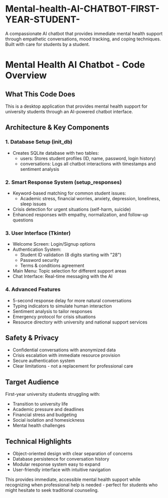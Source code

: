 # Mental-health-AI-CHATBOT-FIRST-YEAR-STUDENT-
A compassionate AI chatbot that provides immediate mental health support through empathetic conversations, mood tracking, and coping techniques. Built with care for students by a student.

# Mental Health AI Chatbot - Code Overview

## What This Code Does
This is a desktop application that provides mental health support for university students through an AI-powered chatbot interface.

## Architecture & Key Components

### 1. Database Setup (init_db)
- Creates SQLite database with two tables:
  - users: Stores student profiles (ID, name, password, login history)
  - conversations: Logs all chatbot interactions with timestamps and sentiment analysis

### 2. Smart Response System (setup_responses)
- Keyword-based matching for common student issues:
  - Academic stress, financial worries, anxiety, depression, loneliness, sleep issues
- Crisis detection for urgent situations (self-harm, suicide)
- Enhanced responses with empathy, normalization, and follow-up questions

### 3. User Interface (Tkinter)
- Welcome Screen: Login/Signup options
- Authentication System: 
  - Student ID validation (8 digits starting with "28")
  - Password security
  - Terms & conditions agreement
- Main Menu: Topic selection for different support areas
- Chat Interface: Real-time messaging with the AI

### 4. Advanced Features
- 5-second response delay for more natural conversations
- Typing indicators to simulate human interaction
- Sentiment analysis to tailor responses
- Emergency protocol for crisis situations
- Resource directory with university and national support services

## Safety & Privacy
- Confidential conversations with anonymized data
- Crisis escalation with immediate resource provision
- Secure authentication system
- Clear limitations - not a replacement for professional care

## Target Audience
First-year university students struggling with:
- Transition to university life
- Academic pressure and deadlines  
- Financial stress and budgeting
- Social isolation and homesickness
- Mental health challenges

## Technical Highlights
- Object-oriented design with clear separation of concerns
- Database persistence for conversation history
- Modular response system easy to expand
- User-friendly interface with intuitive navigation

This provides immediate, accessible mental health support while recognizing when professional help is needed - perfect for students who might hesitate to seek traditional counseling.
